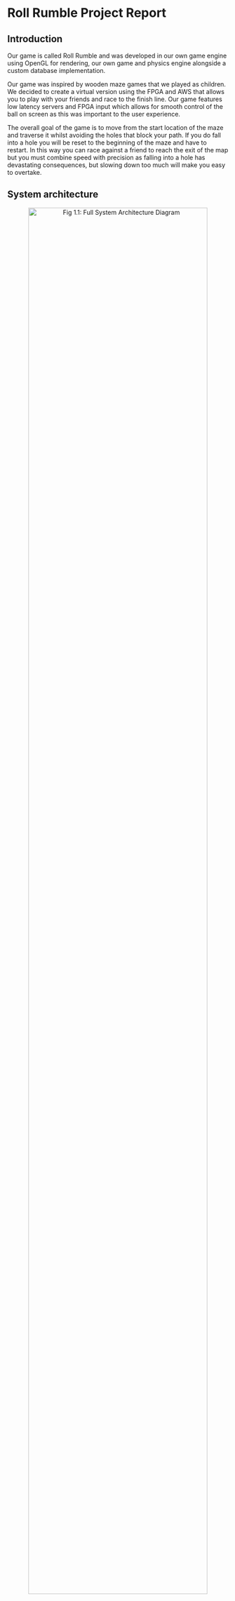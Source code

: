 # Roll Rumble Project Report

## Introduction

Our game is called Roll Rumble and was developed in our own game engine using OpenGL for rendering, our own game and physics engine alongside a custom database implementation.

Our game was inspired by wooden maze games that we played as children. We decided to create a virtual version using the FPGA and AWS that allows you to play with your friends and race to the finish line. 
Our game features low latency servers and FPGA input which allows for smooth control of the ball on screen as this was important to the user experience. 

The overall goal of the game is to move from the start location of the maze and traverse it whilst avoiding the holes that block your path. If you do fall into a hole you will be reset to the beginning of the maze and have to restart. In this way you can race against a friend to reach the exit of the map but you must combine speed with precision as falling into a hole has devastating consequences, but slowing down too much will make you easy to overtake.

## System architecture

<p align="center">
  <img src="full_system_architecture.png" alt="Fig 1.1: Full System Architecture Diagram" style="width: 90%;"/>
  <br>
  <em>Fig 1.1: Full System Architecture Diagram</em>
</p>

The system architecture, as shown in Fig 1.1, depicts interactions between two clients, each controlling a ball in the game through a DE10-Lite board. The accelerometer on the board sends data to the Nios II processor, which then filters the data using a 49-taps hardware FIR filter on the board. This filtered data guides the motion of the ball in our fully custom game engine, running at a 20 FPS tick rate, handling physics; as well as rendering via OpenGL.

Communication occurs via both UDP and TCP connections. TCP ensures secure initial connection setup, while UDP provides low-latency updates for game data.

On the server, the main thread receives UDP data from clients, updating player positions, processing game logic, and writing position data to a database. Separate threads handle database access for each client to maintain responsiveness. The main thread synchronizes data between clients for multiplayer functionality. 

## Design decisions

We have decided to make our own FIR filter. We wrote a custom verilog file and connected it using PIO. This way all the multiplications and additions are happenning in paralell. 

Because of our custom FIR hardware filtering, the response from the FPGA is very fast. However, at some point a further increase in the sampling rate becomes unnoticeable and no longer practical. Therefore, we have decided to set our controller polling rate to 1 kHz. This results in a latency of 1 ms and it is better than for example an Xbox controller which has a polling rate of 125 Hz. 

We decided to write as much code as possible from scratch in C++ to gain the best
understanding of how networking and game development work behind the scenes and
to have low latency code.

We used CMake to compile our code on the Windows client and Linux server because of its
cross-platform capabilities.
This enabled us to reduce code duplication between client and server.

For example, the basic networking with our encoding
and decoding functions were used on both client and server.
Using CMake we put this code
in subdirectories and compiled it into static libraries that were
linked with both the server and client.
To make sure we don't compile the graphics code and other things unnecessary code on the server
we added `#ifdef CLIENT_COMPILE` into the library code to only compile this
if `CLIENT_COMPILE` was set, which is done in our `CMakeLists.txt`
file by automatically detecting the host platform on which the compilation is done.


For writing graphics from scratch we chose OpenGL over DirectX since it is cross-platform.
To open an OpenGL context we used the GLFW library because this provides platform-independent
functions for creating a context (using Win32 API on windows and Xorg on Linux).
The other prerequisite for writing OpenGL code is getting access to the functions
inside the driver of our graphics card.
To get access to the OpenGL functions in our graphics card driver we needed to have headers for the function definitions and link to the correct
functions. This was done with the GLEW library.

For the actual graphics programming we had to generate vertex buffers for every
shape we want to draw and then write two shaders in the Graphics Library Shader Language (GLSL):
A *vertex shader* that transforms the coordinates we
specified into coordinates OpenGL understands using linear algebra with OpenGL matrices.
A *fragment shader* that draws the part of the texture specified in the vertex
buffer on the screen between the given vertex coordinates.

To generate the textures, i.e. OpenGL matrices, from PNG images we used code
from the `nothings/stb` Github repository: <https://github.com/nothings/stb>.

Locking the frame rate has two main benefits: simplifing physics calculations and reducing the load on the server. Physics calculations now have a constant frame time for updating positions. Since the client updates the server with its position after rendering each frame, limiting the framerate reduces the bandwidth of the packets sent by the client, reducing the UDP packet loss ratio. The game uses a frame rate of 20 because this is enough to have the motion of the balls be visibly smooth, while having an extremely low UDP packet loss ratio.

Most online multiplayer games have a fixed rate at which they update the server-side gamestate and send updates to the client, which helps to ensure fairness between clients and prevent the server being overloaded. Roll Rumble processes client packets as soon as they are received, then immediately updates the other client. This is more efficient for the game because it reduces latency, and since there are only two clients overloading the server is not a worry.

The database was a custom nosql design that allowed a very lightweight and fast read/write. It is composed of a C++ class which manages the db and is capable of reading and writing to specific Game Ids whilst tracking the amount of games played and storing their replay data. The data itself is stored in a json file which is formatted for maximum machine readability. Using these files a replay can be retrieved very quickly and sent over TCP. We tested the database by storing a large amount of data and making sure it was retrieved without error by comparing it to the original data, all within a reasonable time. The replays are retrieved fully from a single command and requires only a Game Id, after this the database functions sort packing and sending of data with clientside functions to unpack and remake the replay in its original form. These functions were all tested extensively for errors at a component and system level throughout.

We used multithreading to make sure that a live game was not impacted by the logging of data. Each client has its own thread running on the server that deals with appropriately storing the data. This enables even more performance increases and prevents bottlenecking from logging.

## Performance metrics

We have tested our implementation of the custom hardware FIR against our heavily optimised software implementation. The table below is the average of 3000 measurements. 

| Filter Type             | Clock Cycles | Resulting delay (ms)|
|-------------------------|--------------| -----|
| Optimised Software FIR     | 136,631      | 2.7|
| Custom Hardware FIR     | 1,592        | 0.0 |

The resulting delay was calculated in mind with the 50 MHz clock associated with Nios II and kept to a precision to one decimal digit. 
This custom FIR is 86 times faster than our already optimised software implemenataion. Therefore, the delay stemming from the FPGA controller is a non-issue. 

- The average total input latency, between moving the controller, and the ball moving on the screen is 138ms.
- The client maintains a consistent 20 FPS (could likely be pushed much higher)
- The average round-trip time over UDP between the client and server is 6.6ms
- The average UDP packet loss ratio is just 0.02% for communications between the client and server

## Testing

- To test communication between the NIOS II and the client PC, 100 messages were sent from the NIOS II to the host PC and checked to ensure correctness.
- To test communication from the client to the server, 100 messages were sent from the client to the server, and checked to ensure correctness. The same was then done with the server returning the values to the client to test communication from the server to the client.

When testing the game we payed close attention to test all possible actions the
players might take.

First of all we made sure that both clients don't show the game menu until
the other client is connected to the server.

In the main menu there are two actions: Either start the game with the
"Start Game" button or look at replays from the database by clicking the
"Replays" button.
We tested the menu by first letting both clients press "Start Game" which made
each of them spawn in the map and also display the other ball.
Next we tested the database menu by letting both clients go into the "Replays"
menu. Here, we were able to let them both watch the same replay or different ones
which proves that the multithreaded database request handling on the server worked
as expected.

One edge case would be to let one player press "Start Game" while the other player
clicks on "Replays".
Since we did not implement functionality to make both clients wait until
the other one is viewing the map, this allowed the player who clicked "Start Game"
to already play while his opponent was still at the startup position.
This was expected.
However, watching replays while one player already plays worked, correctly.

For gameplay testing we tried all kinds of collisions with the walls to check whether we could get
a ball stuck.
Moreover, we tested all of the holes to see if they moved the player back to
the starting position.
Lastly, we let the players finish in different orders to check whether it would
always show "You have won!" and "You have lost!" to the correct player.

This brings us to the last part of system level testing: the end screen.
We verified that the "Restart Game" button correctly puts both players in the
map view and that the server correctly reset their positions to the start position.
By viewing the files of the database we also verified that this correctly started
recording a new game while saving the old one.
For the "Replays" menu we did the same testing as before trying to let both watch
different and the same replays at the same time.
Finally, we verified that the "Exit" button closes the game window.

### INCLUDE TESTING DIAGRAM